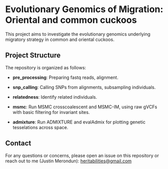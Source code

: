 # Evolutionary Genomics of Migration: Oriental and common cuckoos 

This project aims to investigate the evolutionary genomics underlying migratory strategy in common and oriental cuckoos.

## Project Structure

The repository is organized as follows:

- **pre_processing**: Preparing fastq reads, alignment. 

- **snp_calling**: Calling SNPs from alignments, subsampling individuals. 

- **relatedness**: Identify related individuals. 

- **msmc**: Run MSMC crosscoalescent and MSMC-IM, using raw gVCFs with basic filtering for invariant sites. 

- **admixture**: Run ADMIXTURE and evalAdmix for plotting genetic tesselations across space. 

## Contact

For any questions or concerns, please open an issue on this repository or reach out to me (Justin Merondun): heritabilities@gmail.com
